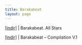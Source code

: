 ```yaml
---
title: Barakabeat
layout: page
---
```

<a href="https://cloud.mail.ru/public/4db0b073936e/Barakabeat%20-%20All%20Stars" target="_blank">[indir]</a> | Barakabeat. All Stars

<a href="https://cloud.mail.ru/public/02c666fc7a4b/Barakabeat%20Compilation%20Vol.%201" target="_blank">[indir]</a> | Barakabeat &#8211; Compilation V.1
